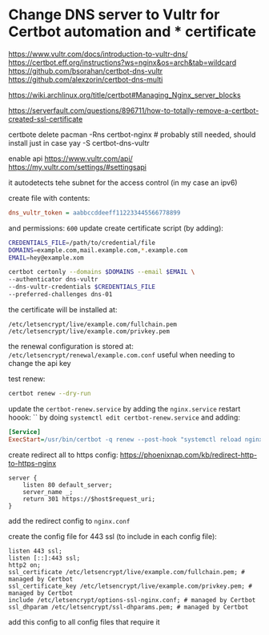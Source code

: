 # Change DNS server to Vultr for Certbot automation and * certificate

https://www.vultr.com/docs/introduction-to-vultr-dns/
https://certbot.eff.org/instructions?ws=nginx&os=arch&tab=wildcard
https://github.com/bsorahan/certbot-dns-vultr
https://github.com/alexzorin/certbot-dns-multi

https://wiki.archlinux.org/title/certbot#Managing_Nginx_server_blocks

https://serverfault.com/questions/896711/how-to-totally-remove-a-certbot-created-ssl-certificate


certbote delete
pacman -Rns certbot-nginx # probably still needed, should install just in case
yay -S certbot-dns-vultr

enable api https://www.vultr.com/api/
https://my.vultr.com/settings/#settingsapi

it autodetects tehe subnet for the access control (in my case an ipv6)

create file with contents:

```ini
dns_vultr_token = aabbccddeeff112233445566778899
```
and permissions: `600`
update create certificate script (by adding): 

```sh
CREDENTIALS_FILE=/path/to/credential/file
DOMAINS=example.com,mail.example.com,*.example.com
EMAIL=hey@example.xom

certbot certonly --domains $DOMAINS --email $EMAIL \
--authenticator dns-vultr
--dns-vultr-credentials $CREDENTIALS_FILE
--preferred-challenges dns-01
```

the certificate will be installed at:

```
/etc/letsencrypt/live/example.com/fullchain.pem
/etc/letsencrypt/live/example.com/privkey.pem
```


the renewal configuration is stored at: `/etc/letsencrypt/renewal/example.com.conf` useful when needing to change the api key

test renew:

```sh
certbot renew --dry-run
```

update the `certbot-renew.service` by adding the `nginx.service` restart hoook: ``
by doing `systemctl edit certbot-renew.service` and adding:

```ini
[Service]
ExecStart=/usr/bin/certbot -q renew --post-hook "systemctl reload nginx.service"
```

create redirect all to https config: https://phoenixnap.com/kb/redirect-http-to-https-nginx

```nginx
server {
    listen 80 default_server;
    server_name _;
    return 301 https://$host$request_uri;
}
```

add the redirect config to `nginx.conf`


create the config file for 443 ssl (to include in each config file):

```nginx
listen 443 ssl;
listen [::]:443 ssl;
http2 on;
ssl_certificate /etc/letsencrypt/live/example.com/fullchain.pem; # managed by Certbot
ssl_certificate_key /etc/letsencrypt/live/example.com/privkey.pem; # managed by Certbot
include /etc/letsencrypt/options-ssl-nginx.conf; # managed by Certbot
ssl_dhparam /etc/letsencrypt/ssl-dhparams.pem; # managed by Certbot
```

add this config to all config files that require it
